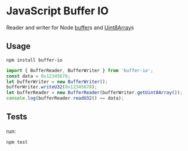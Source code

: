 # JavaScript Buffer IO

Reader and writer for Node [buffer](https://nodejs.org/api/buffer.html)s and [Uint8Array](https://developer.mozilla.org/en-US/docs/Web/JavaScript/Reference/Global_Objects/Uint8Array)s

## Usage

```
npm install buffer-io
```

```js
import { BufferReader, BufferWriter } from 'buffer-io';
const data = 0x12345678;
let bufferWriter = new BufferWriter();
bufferWriter.writeU32(0x12345678);
let bufferReader = new BufferReader(bufferWriter.getUint8Array());
console.log(bufferReader.readU32() == data);
```

## Tests

run:

```
npm test
```
